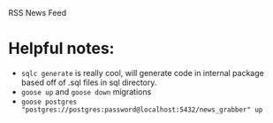 RSS News Feed

# Helpful notes:

* `sqlc generate` is really cool, will generate code in internal package based off of .sql files in sql directory.
* `goose up` and `goose down` migrations
* `goose postgres "postgres://postgres:password@localhost:5432/news_grabber" up`